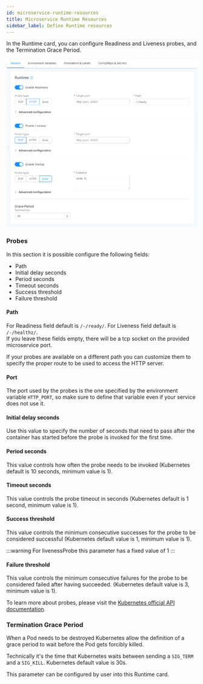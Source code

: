 ```yaml
---
id: microservice-runtime-resources
title: Microservice Runtime Resources
sidebar_label: Define Runtime resources
---
```

In the Runtime card, you can configure Readiness and Liveness probes, and the Termination Grace Period.

![runtime-section](img/Runtime-card.png)

### Probes

In this section it is possible configure the following fields:

- Path
- Initial delay seconds
- Period seconds
- Timeout seconds
- Success threshold
- Failure threshold

#### Path

For Readiness field default is `/-/ready/`.
For Liveness field default is `/-/healthz/`.  
If you leave these fields empty, there will be a tcp socket on the provided microservice port.

If your probes are available on a different path you can customize them to specify the proper route to be used to access the HTTP server.

#### Port

The port used by the probes is the one specified by the environment variable `HTTP_PORT`, so make sure to define that variable even if your service does not use it.

#### Initial delay seconds

Use this value to specify the number of seconds that need to pass after the container has started before the probe is invoked for the first time.

#### Period seconds

This value controls how often the probe needs to be invoked (Kubernetes default is 10 seconds, minimum value is 1).

#### Timeout seconds

This value controls the probe timeout in seconds (Kubernetes default is 1 second, minimum value is 1).

#### Success threshold

This value controls the minimum consecutive successes for the probe to be considered successful (Kubernetes default value is 1, minimum value is 1).

:::warning
For livenessProbe this parameter has a fixed value of 1
:::

#### Failure threshold

This value controls the minimum consecutive failures for the probe to be considered failed after having succeeded. (Kubernetes default value is 3, minimum value is 1).

To learn more about probes, please visit the [Kubernetes official API documentation](https://kubernetes.io/docs/reference/generated/kubernetes-api/v1.19/#probe-v1-core).

### Termination Grace Period

When a Pod needs to be destroyed Kubernetes allow the definition of a grace period to wait before the Pod gets forcibly killed.

Technically it's the time that Kubernetes waits between sending a `SIG_TERM` and a `SIG_KILL`. Kubernetes default value is 30s.

This parameter can be configured by user into this Runtime card.
